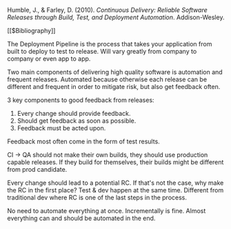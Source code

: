 Humble, J., & Farley, D. (2010). _Continuous Delivery: Reliable Software Releases through Build, Test, and Deployment Automation_. Addison-Wesley.

[[$Bibliography]]

The Deployment Pipeline is the process that takes your application from built to deploy to test to release. Will vary greatly from company to company or even app to app.

Two main components of delivering high quality software is automation and frequent releases. Automated because otherwise each release can be different and frequent in order to mitigate risk, but also get feedback often.

3 key components to good feedback from releases:
1. Every change should provide feedback.
2. Should get feedback as soon as possible.
3. Feedback must be acted upon.

Feedback most often come in the form of test results.

CI -> QA should not make their own builds, they should use production capable releases. If they build for themselves, their builds might be different from prod candidate.

Every change should lead to a potential RC. If that's not the case, why make the RC in the first place? Test & dev happen at the same time. Different from traditional dev where RC is one of the last steps in the process.

No need to automate everything at once. Incrementally is fine. Almost everything can and should be automated in the end.